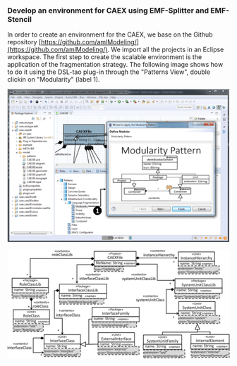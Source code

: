 ### Develop an environment for CAEX using EMF-Splitter and EMF-Stencil

In order to create an environment for the CAEX, we base on the Github repository [https://github.com/amlModeling/](https://github.com/amlModeling/). We import all the projects in an Eclipse workspace. The first step to create the scalable environment is the application of the fragmentation strategy. The following image shows how to do it using the DSL-tao plug-in through the "Patterns View", double clickin on "Modularity" (label 1).

![Apply the fragmentation pattern to the CAEX meta-model ](../assets/img/fragmentation-pattern-dsl-tao.png)




![Excerpt of the CAEX meta-model annotated with the fragmentation strategy](../assets/img/fragmentation_pattern_AML.png)
